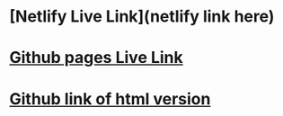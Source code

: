# [Netlify Live Link](netlify link here)
# [Github pages Live Link](https://itsnaomi7.github.io/Fashion-Blog/)
# [Github link of html version](https://github.com/itsnaomi7/Fashion-Blog)
